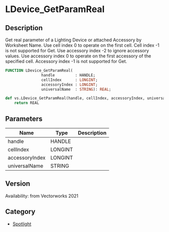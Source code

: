 # LDevice_GetParamReal

## Description
Get real parameter of a Lighting Device or attached Accessory by Worksheet Name. Use cell index 0 to operate on the first cell. Cell index -1 is not supported for Get.
Use accessory index -2 to ignore accessory values. Use accessory index 0 to operate on the first accessory of the specified cell. Accessory index -1 is not supported for Get.

```pascal
FUNCTION LDevice_GetParamReal(
				handle         : HANDLE;
				cellIndex      : LONGINT;
				accessoryIndex : LONGINT;
				universalName  : STRING): REAL;
```

```python
def vs.LDevice_GetParamReal(handle, cellIndex, accessoryIndex, universalName):
    return REAL
```

## Parameters
|Name|Type|Description|
|---|---|---|
|handle|HANDLE|   |
|cellIndex|LONGINT|   |
|accessoryIndex|LONGINT|   |
|universalName|STRING|   |

## Version
Availability: from Vectorworks 2021

## Category
* [Spotlight](../Categories/Spotlight.md)
